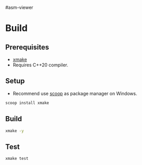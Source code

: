 #asm-viewer

# Build

## Prerequisites

- [xmake](https://xmake.io/#/guide/installation)
- Requires C++20 compiler.

## Setup

- Recommend use [scoop](https://scoop.sh) as package manager on Windows.

```sh
scoop install xmake
```

## Build

```sh
xmake -y
```

## Test

```sh
xmake test
```
